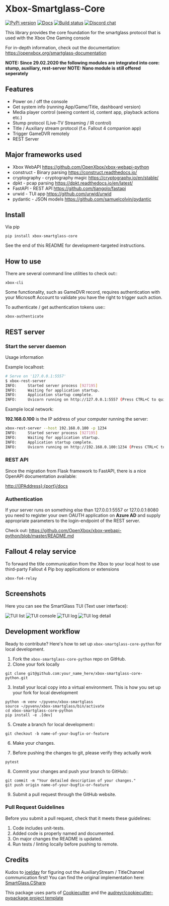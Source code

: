 # Xbox-Smartglass-Core

[![PyPi version](https://pypip.in/version/xbox-smartglass-core/badge.svg)](https://pypi.python.org/pypi/xbox-smartglass-core)
[![Docs](https://readthedocs.org/projects/xbox-smartglass-core-python/badge/?version=latest)](http://xbox-smartglass-core-python.readthedocs.io/en/latest/?badge=latest)
[![Build status](https://img.shields.io/github/workflow/status/OpenXbox/xbox-smartglass-core-python/build?label=build)](https://github.com/OpenXbox/xbox-smartglass-core-python/actions?query=workflow%3Abuild)
[![Discord chat](https://img.shields.io/discord/338946086775554048)](https://openxbox.org/discord)

This library provides the core foundation for the smartglass protocol that is used
with the Xbox One Gaming console

For in-depth information, check out the documentation: <https://openxbox.org/smartglass-documentation>

**NOTE: Since 29.02.2020 the following modules are integrated into core: stump, auxiliary, rest-server**
**NOTE: Nano module is still offered seperately**

## Features

* Power on / off the console
* Get system info (running App/Game/Title, dashboard version)
* Media player control (seeing content id, content app, playback actions etc.)
* Stump protocol (Live-TV Streaming / IR control)
* Title / Auxiliary stream protocol (f.e. Fallout 4 companion app)
* Trigger GameDVR remotely
* REST Server

## Major frameworks used

* Xbox WebAPI <https://github.com/OpenXbox/xbox-webapi-python>
* construct - Binary parsing <https://construct.readthedocs.io/>
* cryptography - cryptography magic <https://cryptography.io/en/stable/>
* dpkt - pcap parsing <https://dpkt.readthedocs.io/en/latest/>
* FastAPI - REST API <https://github.com/tiangolo/fastapi>
* urwid - TUI app <https://github.com/urwid/urwid>
* pydantic - JSON models <https://github.com/samuelcolvin/pydantic>

## Install

Via pip

```text
pip install xbox-smartglass-core
```

See the end of this README for development-targeted instructions.

## How to use

There are several command line utilities to check out::

```text
xbox-cli
```

Some functionality, such as GameDVR record, requires authentication
with your Microsoft Account to validate you have the right to trigger
such action.

To authenticate / get authentication tokens use::

```text
xbox-authenticate
```

## REST server

### Start the server daemon

Usage information

Example localhost:

```sh
# Serve on '127.0.0.1:5557'
$ xbox-rest-server
INFO:     Started server process [927195]
INFO:     Waiting for application startup.
INFO:     Application startup complete.
INFO:     Uvicorn running on http://127.0.0.1:5557 (Press CTRL+C to quit)
```

Example local network:

 __192.168.0.100__ is the IP address of your computer running the server:

```sh
xbox-rest-server --host 192.168.0.100 -p 1234
INFO:     Started server process [927195]
INFO:     Waiting for application startup.
INFO:     Application startup complete.
INFO:     Uvicorn running on http://192.168.0.100:1234 (Press CTRL+C to quit)
```

### REST API

Since the migration from Flask framework to FastAPI, there is a nice
OpenAPI documentation available:

<http://{IPAddress}:{port}/docs>

### Authentication

If your server runs on something else than 127.0.0.1:5557 or 127.0.0.1:8080 you
need to register your own OAUTH application on **Azure AD** and supply appropriate
parameters to the login-endpoint of the REST server.

Check out: <https://github.com/OpenXbox/xbox-webapi-python/blob/master/README.md>

## Fallout 4 relay service

To forward the title communication from the Xbox to your local host
to use third-party Fallout 4 Pip boy applications or extensions

```text
xbox-fo4-relay
```

## Screenshots

Here you can see the SmartGlass TUI (Text user interface):

![TUI list](https://raw.githubusercontent.com/OpenXbox/xbox-smartglass-core-python/master/assets/xbox_tui_list.png)
![TUI console](https://raw.githubusercontent.com/OpenXbox/xbox-smartglass-core-python/master/assets/xbox_tui_console.png)
![TUI log](https://raw.githubusercontent.com/OpenXbox/xbox-smartglass-core-python/master/assets/xbox_tui_log.png)
![TUI log detail](https://raw.githubusercontent.com/OpenXbox/xbox-smartglass-core-python/master/assets/xbox_tui_logdetail.png)

## Development workflow

Ready to contribute? Here's how to set up `xbox-smartglass-core-python` for local development.

1. Fork the `xbox-smartglass-core-python` repo on GitHub.
2. Clone your fork locally

```text
git clone git@github.com:your_name_here/xbox-smartglass-core-python.git
```

3. Install your local copy into a virtual environment. This is how you set up your fork for local development

```text
python -m venv ~/pyvenv/xbox-smartglass
source ~/pyvenv/xbox-smartglass/bin/activate
cd xbox-smartglass-core-python
pip install -e .[dev]
```

5. Create a branch for local development::

```text
git checkout -b name-of-your-bugfix-or-feature
```

6. Make your changes.

7. Before pushing the changes to git, please verify they actually work

```text
pytest
```

8. Commit your changes and push your branch to GitHub::

```text
git commit -m "Your detailed description of your changes."
git push origin name-of-your-bugfix-or-feature
```

9. Submit a pull request through the GitHub website.

### Pull Request Guidelines

Before you submit a pull request, check that it meets these guidelines:

1. Code includes unit-tests.
2. Added code is properly named and documented.
3. On major changes the README is updated.
4. Run tests / linting locally before pushing to remote.

## Credits

Kudos to [joelday](https://github.com/joelday) for figuring out the AuxiliaryStream / TitleChannel communication first!
You can find the original implementation here: [SmartGlass.CSharp](https://github.com/OpenXbox/Xbox-Smartglass-csharp)

This package uses parts of [Cookiecutter](https://github.com/audreyr/cookiecutter) and the [audreyr/cookiecutter-pypackage project template](https://github.com/audreyr/cookiecutter-pypackage)
